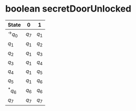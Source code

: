 <script type="text/javascript"
  src="https://cdnjs.cloudflare.com/ajax/libs/mathjax/2.7.0/MathJax.js?config=TeX-AMS_CHTML">
</script>
<script type="text/x-mathjax-config">
  MathJax.Hub.Config({
    tex2jax: {
      inlineMath: [['$','$'], ['\\(','\\)']],
      processEscapes: true},
      jax: ["input/TeX","input/MathML","input/AsciiMath","output/CommonHTML"],
      extensions: ["tex2jax.js","mml2jax.js","asciimath2jax.js","MathMenu.js","MathZoom.js","AssistiveMML.js", "[Contrib]/a11y/accessibility-menu.js"],
      TeX: {
      extensions: ["AMSmath.js","AMSsymbols.js","noErrors.js","noUndefined.js"],
      equationNumbers: {
      autoNumber: "AMS"
      }
    }
  });
</script>

# boolean secretDoorUnlocked

| State                 | 0       | 1       |
| --------------------- | ------- | ------- |
| $^{\rightarrow}q_{0}$ | $q_{7}$ | $q_{1}$ |
| $q_{1}$               | $q_{1}$ | $q_{2}$ |
| $q_{2}$               | $q_{1}$ | $q_{3}$ |
| $q_{3}$               | $q_{1}$ | $q_{4}$ |
| $q_{4}$               | $q_{1}$ | $q_{5}$ |
| $q_{5}$               | $q_{1}$ | $q_{6}$ |
| $^{*}q_{6}$           | $q_{6}$ | $q_{6}$ |
| $q_{7}$               | $q_{7}$ | $q_{7}$ |